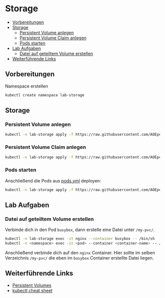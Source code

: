 # Storage

<!-- BEGIN mktoc -->

- [Vorbereitungen](#vorbereitungen)
- [Storage](#storage)
  - [Persistent Volume anlegen](#persistent-volume-anlegen)
  - [Persistent Volume Claim anlegen](#persistent-volume-claim-anlegen)
  - [Pods starten](#pods-starten)
- [Lab Aufgaben](#lab-aufgaben)
  - [Datei auf geteiltem Volume erstellen](#datei-auf-geteiltem-volume-erstellen)
- [Weiterführende Links](#weiterführende-links)
<!-- END mktoc -->

## Vorbereitungen

Namespace erstellen

```sh
kubectl create namespace lab-storage
```

## Storage

### Persistent Volume anlegen

```sh
kubectl -n lab-storage apply -f https://raw.githubusercontent.com/AOEpeople/academy-kubernetes-101/main/storage/pv.yml
```

### Persistent Volume Claim anlegen

```sh
kubectl -n lab-storage apply -f https://raw.githubusercontent.com/AOEpeople/academy-kubernetes-101/main/storage/pvc.yml
```

### Pods starten

Anschließend die Pods aus [pods.yml](https://raw.githubusercontent.com/AOEpeople/academy-kubernetes-101/main/storage/pods.yml) deployen:

```sh
kubectl -n lab-storage apply -f https://raw.githubusercontent.com/AOEpeople/academy-kubernetes-101/main/storage/pods.yml
```

## Lab Aufgaben

### Datei auf geteiltem Volume erstellen

Verbinde dich in den Pod `busybox`, dann erstelle eine Datei unter `/my-pvc/`. 

```sh
kubectl -n lab-storage exec -it nginx --container busybox -- /bin/sh
kubectl -n <namespace> exec -it <pod> --container <container-name> -- /bin/sh
```

Anschließend verbinde dich auf den `nginx` Container. Hier sollte im selben Verzeichnis `/my-pvc/` die eben im `busybox` Container erstellte Datei liegen.

## Weiterführende Links

- [Persistent Volumes](https://kubernetes.io/docs/concepts/storage/persistent-volumes/)
- [kubectl cheat sheet](https://kubernetes.io/docs/reference/kubectl/cheatsheet/)
